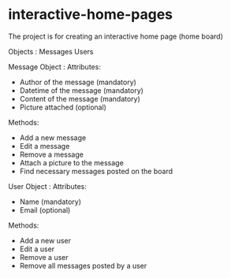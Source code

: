 # interactive-home-pages

The project is for creating an interactive home page (home board)

Objects :
Messages
Users

Message Object :
Attributes:
 - Author of the message (mandatory)
 - Datetime of the message (mandatory)
 - Content of the message (mandatory)
 - Picture attached (optional)

Methods:
 - Add a new message
 - Edit a message
 - Remove a message
 - Attach a picture to the message
 - Find necessary messages posted on the board


User Object :
Attributes:
 - Name (mandatory)
 - Email (optional)

Methods:
 - Add a new user
 - Edit a user
 - Remove a user
 - Remove all messages posted by a user



